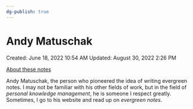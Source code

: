 ```yaml
---
dg-publish: true
---
```


# Andy Matuschak

Created: June 18, 2022 10:54 AM
Updated: August 30, 2022 2:26 PM

[About these notes](https://notes.andymatuschak.org/About_these_notes)

Andy Matuschak, the person who pioneered the idea of writing evergreen notes. I may not be familiar with his other fields of work, but in the field of *personal knowledge management*, he is someone I respect greatly. Sometimes, I go to his website and read up on *evergreen notes*.